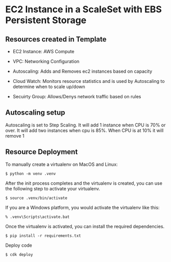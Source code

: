 # EC2 Instance in a ScaleSet with EBS Persistent Storage

## Resources created in Template
* EC2 Instance: AWS Compute

* VPC: Networking Configuration

* Autoscaling: Adds and Removes ec2 instances based on capacity

* Cloud Watch: Monitors resource statistics and is used by Autoscaling to determine when to scale up/down

* Secuirty Group: Allows/Denys network traffic based on rules

## Autoscaling setup
Autoscaling is set to Step Scaling. It will add 1 instance when CPU is 70% or over. It will add two instances when cpu is 85%. When CPU is at 10% it will remove 1

## Resource Deployment

To manually create a virtualenv on MacOS and Linux:

```
$ python -m venv .venv
```

After the init process completes and the virtualenv is created, you can use the following
step to activate your virtualenv.

```
$ source .venv/bin/activate
```

If you are a Windows platform, you would activate the virtualenv like this:

```
% .venv\Scripts\activate.bat
```

Once the virtualenv is activated, you can install the required dependencies.

```
$ pip install -r requirements.txt
```

Deploy code

```
$ cdk deploy
```
